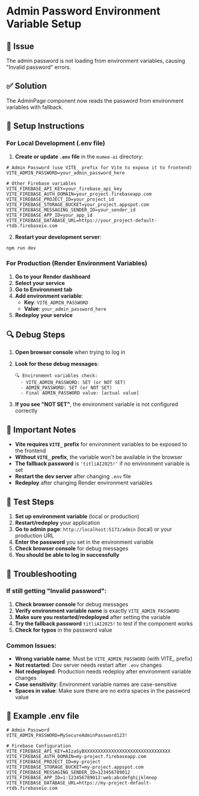 # Admin Password Environment Variable Setup

## 🚨 Issue
The admin password is not loading from environment variables, causing "Invalid password" errors.

## ✅ Solution
The AdminPage component now reads the password from environment variables with fallback.

## 🔧 Setup Instructions

### For Local Development (.env file)

1. **Create or update `.env` file** in the `mumee-ai` directory:

```env
# Admin Password (use VITE_ prefix for Vite to expose it to frontend)
VITE_ADMIN_PASSWORD=your_admin_password_here

# Other Firebase variables
VITE_FIREBASE_API_KEY=your_firebase_api_key
VITE_FIREBASE_AUTH_DOMAIN=your_project.firebaseapp.com
VITE_FIREBASE_PROJECT_ID=your_project_id
VITE_FIREBASE_STORAGE_BUCKET=your_project.appspot.com
VITE_FIREBASE_MESSAGING_SENDER_ID=your_sender_id
VITE_FIREBASE_APP_ID=your_app_id
VITE_FIREBASE_DATABASE_URL=https://your_project-default-rtdb.firebaseio.com
```

2. **Restart your development server**:
```bash
npm run dev
```

### For Production (Render Environment Variables)

1. **Go to your Render dashboard**
2. **Select your service**
3. **Go to Environment tab**
4. **Add environment variable**:
   - **Key**: `VITE_ADMIN_PASSWORD`
   - **Value**: `your_admin_password_here`
5. **Redeploy your service**

## 🔍 Debug Steps

1. **Open browser console** when trying to log in
2. **Look for these debug messages**:
   ```
   🔍 Environment variables check:
     - VITE_ADMIN_PASSWORD: SET (or NOT SET)
     - ADMIN_PASSWORD: SET (or NOT SET)
     - Final ADMIN_PASSWORD value: [actual value]
   ```

3. **If you see "NOT SET"**, the environment variable is not configured correctly

## 📝 Important Notes

- **Vite requires `VITE_` prefix** for environment variables to be exposed to the frontend
- **Without `VITE_` prefix**, the variable won't be available in the browser
- **The fallback password** is `'titliAI2025!'` if no environment variable is set
- **Restart the dev server** after changing `.env` file
- **Redeploy** after changing Render environment variables

## 🎯 Test Steps

1. **Set up environment variable** (local or production)
2. **Restart/redeploy** your application
3. **Go to admin page**: `http://localhost:5173/admin` (local) or your production URL
4. **Enter the password** you set in the environment variable
5. **Check browser console** for debug messages
6. **You should be able to log in successfully**

## 🔧 Troubleshooting

### If still getting "Invalid password":

1. **Check browser console** for debug messages
2. **Verify environment variable name** is exactly `VITE_ADMIN_PASSWORD`
3. **Make sure you restarted/redeployed** after setting the variable
4. **Try the fallback password** `titliAI2025!` to test if the component works
5. **Check for typos** in the password value

### Common Issues:

- **Wrong variable name**: Must be `VITE_ADMIN_PASSWORD` (with VITE_ prefix)
- **Not restarted**: Dev server needs restart after `.env` changes
- **Not redeployed**: Production needs redeploy after environment variable changes
- **Case sensitivity**: Environment variable names are case-sensitive
- **Spaces in value**: Make sure there are no extra spaces in the password value

## 🚀 Example .env file

```env
# Admin Password
VITE_ADMIN_PASSWORD=MySecureAdminPassword123!

# Firebase Configuration
VITE_FIREBASE_API_KEY=AIzaSyBXXXXXXXXXXXXXXXXXXXXXXXXXXXXXXXX
VITE_FIREBASE_AUTH_DOMAIN=my-project.firebaseapp.com
VITE_FIREBASE_PROJECT_ID=my-project
VITE_FIREBASE_STORAGE_BUCKET=my-project.appspot.com
VITE_FIREBASE_MESSAGING_SENDER_ID=123456789012
VITE_FIREBASE_APP_ID=1:123456789012:web:abcdefghijklmnop
VITE_FIREBASE_DATABASE_URL=https://my-project-default-rtdb.firebaseio.com
```
